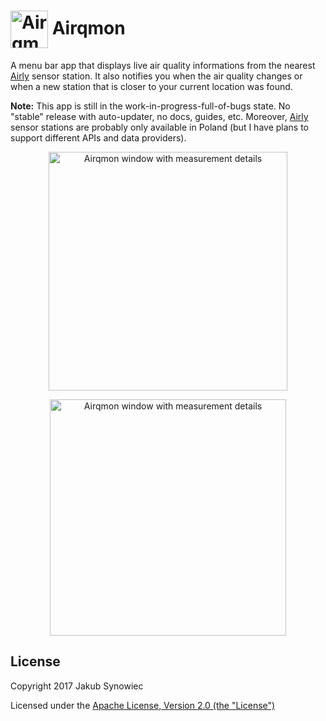 # <img src="https://user-images.githubusercontent.com/1029142/32918679-7336704a-cb23-11e7-92b2-d8a7f2588055.png" width="60px" align="center" alt="Airqmon icon" /> Airqmon

A menu bar app that displays live air quality informations from the nearest [Airly](https://airly.eu/en/) sensor station. It also notifies you when the air quality changes or when a new station that is closer to your current location was found.

**Note:** This app is still in the work-in-progress-full-of-bugs state. No "stable" release with auto-updater, no docs, guides, etc. Moreover, [Airly](https://airly.eu/en/) sensor stations are probably only available in Poland (but I have plans to support different APIs and data providers).

<p align="center">
  <img src="https://user-images.githubusercontent.com/1029142/32953451-85eff1d8-cbb0-11e7-958e-3d785fa775c1.png" width="382px" align="center" alt="Airqmon window with measurement details" />
</p>

<p align="center">
  <img src="https://user-images.githubusercontent.com/1029142/33020102-3a72e41e-cdfd-11e7-84cd-abb6bbfb8c2d.png" width="378px" align="center" alt="Airqmon window with measurement details" />
</p>

## License

Copyright 2017 Jakub Synowiec

Licensed under the [Apache License, Version 2.0 (the "License")](https://raw.githubusercontent.com/jsynowiec/airqmon/master/LICENSE)
